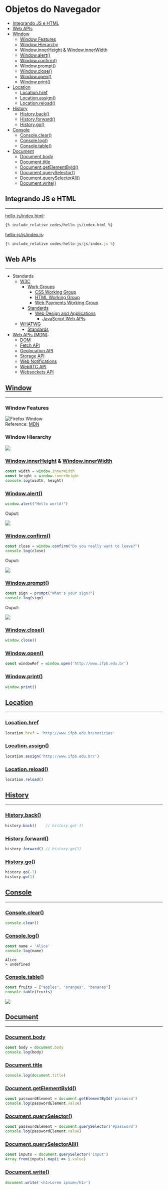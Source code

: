 # Objetos do Navegador

  - [Integrando JS e HTML](#integrando-js-e-html)
  - [Web APIs](#web-apis)
  - [Window](#window)
    - [Window Features](#window-features)
    - [Window Hierarchy](#window-hierarchy)
    - [Window.innerHeight & Window.innerWidth](#windowinnerheight--windowinnerwidth)
    - [Window.alert()](#windowalert)
    - [Window.confirm()](#windowconfirm)
    - [Window.prompt()](#windowprompt)
    - [Window.close()](#windowclose)
    - [Window.open()](#windowopen)
    - [Window.print()](#windowprint)
  - [Location](#location)
    - [Location.href](#locationhref)
    - [Location.assign()](#locationassign)
    - [Location.reload()](#locationreload)
  - [History](#history)
    - [History.back()](#historyback)
    - [History.forward()](#historyforward)
    - [History.go()](#historygo)
  - [Console](#console)
    - [Console.clear()](#consoleclear)
    - [Console.log()](#consolelog)
    - [Console.table()](#consoletable)
  - [Document](#document)
    - [Document.body](#documentbody)
    - [Document.title](#documenttitle)
    - [Document.getElementById()](#documentgetelementbyid)
    - [Document.querySelector()](#documentqueryselector)
    - [Document.querySelectorAll()](#documentqueryselectorall)
    - [Document.write()](#documentwrite)

## Integrando JS e HTML

---

[hello-js/index.html](codes/hello-js/index.html):

```html
{% include_relative codes/hello-js/index.html %}
```

[hello-js/js/index.js](codes/hello-js/js/index.js):

```js
{% include_relative codes/hello-js/js/index.js %}
```

## Web APIs

---

- Standards
  - [W3C](https://www.w3.org/)
    - [Work Groups](https://www.w3.org/groups/wg/)
      - [CSS Working Group](https://www.w3.org/groups/wg/css)
      - [HTML Working Group](https://www.w3.org/groups/wg/htmlwg)
      - [Web Payments Working Group](https://www.w3.org/groups/wg/payments)
    - [Standards](https://www.w3.org/standards/)
      - [Web Design and Applications](https://www.w3.org/standards/webdesign/)
        - [JavaScript Web APIs](https://www.w3.org/TR/?tag=webapi)
  - [WHATWG](https://whatwg.org/)
    - [Standards](https://spec.whatwg.org/)
- [Web APIs (MDN)](https://developer.mozilla.org/en-US/docs/Web/API):
  - [DOM](https://developer.mozilla.org/en-US/docs/Web/API/Document_Object_Model)
  - [Fetch API](https://developer.mozilla.org/en-US/docs/Web/API/Fetch_API)
  - [Geolocation API](https://developer.mozilla.org/en-US/docs/Web/API/Geolocation_API)
  - [Storage API](https://developer.mozilla.org/en-US/docs/Web/API/Storage_API)
  - [Web Notifications](https://developer.mozilla.org/en-US/docs/Web/API/Notifications_API)
  - [WebRTC API](https://developer.mozilla.org/en-US/docs/Web/API/WebRTC_API)
  - [Websockets API](https://developer.mozilla.org/en-US/docs/Web/API/WebSockets_API)

## [Window](https://developer.mozilla.org/en-US/docs/Web/API/Window)

---

### Window Features

![Firefox Window](https://developer.mozilla.org/@api/deki/files/210/=FirefoxChromeToolbarsDescription7a.gif)<br>
Reference: [MDN](https://developer.mozilla.org/en-US/docs/Web/API/Window/open)

### Window Hierarchy

![](assets/dom-hierarchy.svg)

### [Window.innerHeight](https://developer.mozilla.org/en-US/docs/Web/API/Window/innerHeight) & [Window.innerWidth](https://developer.mozilla.org/en-US/docs/Web/API/Window/innerWidth)

```js
const width = window.innerWidth
const height = window.innerHeight
console.log(width, height)
```

### [Window.alert()](https://developer.mozilla.org/en-US/docs/Web/API/Window/alert)


```js
window.alert("Hello world!")
```

Ouput:

![](assets/alert.png)

### [Window.confirm()](https://developer.mozilla.org/en-US/docs/Web/API/Window/confirm)

```js
const close = window.confirm("Do you really want to leave?")
console.log(close)
```

Ouput:

![](assets/confirm.png)

### [Window.prompt()](https://developer.mozilla.org/en-US/docs/Web/API/Window/prompt)

```js
const sign = prompt("What's your sign?")
console.log(sign)
```

Ouput:

![](assets/prompt.png)

### [Window.close()](https://developer.mozilla.org/en-US/docs/Web/API/Window/close)

```js
window.close()
```

### [Window.open()](https://developer.mozilla.org/en-US/docs/Web/API/Window/open)

```js
const windowRef = window.open('http://www.ifpb.edu.br')
```

### [Window.print()](https://developer.mozilla.org/en-US/docs/Web/API/Window/print)

```js
window.print()
```

## [Location](https://developer.mozilla.org/en-US/docs/Web/API/Location)

---

### [Location.href](https://developer.mozilla.org/en-US/docs/Web/API/Location/href)

```js
location.href = 'http://www.ifpb.edu.br/noticias'
```

### [Location.assign()](https://developer.mozilla.org/en-US/docs/Web/API/Location/assign)

```js
location.assign('http://www.ifpb.edu.br/')
```

### [Location.reload()](https://developer.mozilla.org/en-US/docs/Web/API/Location/reload)

```js
location.reload()
```

## [History](https://developer.mozilla.org/en-US/docs/Web/API/History)

---

### [History.back()](https://developer.mozilla.org/en-US/docs/Web/API/History)

```js
history.back()    // history.go(-1)
```

### [History.forward()](https://developer.mozilla.org/en-US/docs/Web/API/History)

```js
history.forward() // history.go(1)
```

### [History.go()](https://developer.mozilla.org/en-US/docs/Web/API/History)

```js
history.go(-1)
history.go(1)
```

## [Console](https://developer.mozilla.org/en-US/docs/Web/API/Console)

---

### [Console.clear()](https://developer.mozilla.org/en-US/docs/Web/API/Console/clear)

```js
console.clear()
```

### [Console.log()](https://developer.mozilla.org/en-US/docs/Web/API/Console/log)

```js
const name = 'Alice'
console.log(name)
```

```
Alice
> undefined
```

### [Console.table()](https://developer.mozilla.org/en-US/docs/Web/API/Console/table)

```js
const fruits = ["apples", "oranges", "bananas"]
console.table(fruits)
```

![](assets/console-table-fruits.png)



## [Document](https://developer.mozilla.org/en-US/docs/Web/API/Document)

---

### [Document.body](https://developer.mozilla.org/en-US/docs/Web/API/Document/body)

```js
const body = document.body
console.log(body)
```

### [Document.title](https://developer.mozilla.org/en-US/docs/Web/API/Document/title)

```js
console.log(document.title)
```

### [Document.getElementById()](https://developer.mozilla.org/en-US/docs/Web/API/Document/getElementById)

```js
const passwordElement = document.getElementById('password')
console.log(passwordElement.value)
```

### [Document.querySelector()](https://developer.mozilla.org/en-US/docs/Web/API/Document/querySelector)

```js
const passwordElement = document.querySelector('#password')
console.log(passwordElement.value)
```

### [Document.querySelectorAll()](https://developer.mozilla.org/en-US/docs/Web/API/Document/querySelectorAll)

```js
const inputs = document.querySelector('input')
Array.from(inputs).map(i => i.value)
```

### [Document.write()](https://developer.mozilla.org/en-US/docs/Web/API/Document/write)

```js
document.write('<h1>Lorem ipsum</h1>')
```
